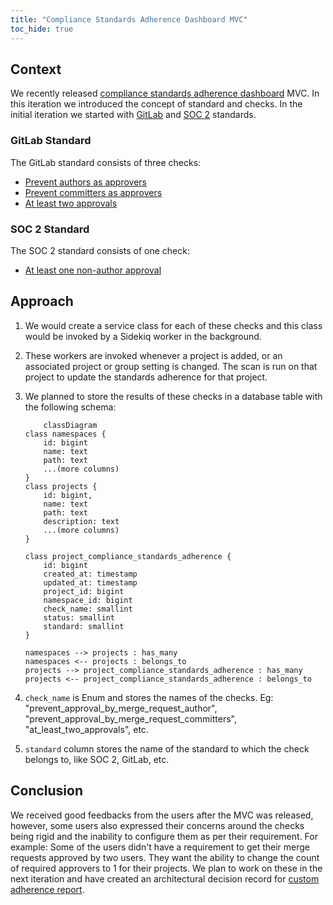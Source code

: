 ```yaml
---
title: "Compliance Standards Adherence Dashboard MVC"
toc_hide: true
---
```


## Context

We recently released [compliance standards adherence dashboard](https://gitlab.com/groups/gitlab-org/-/epics/11052) MVC.
In this iteration we introduced the concept of standard and checks. In the initial iteration we started with
[GitLab](#gitlab-standard) and [SOC 2](#soc-2-standard) standards.

### GitLab Standard

The GitLab standard consists of three checks:

- [Prevent authors as approvers](https://docs.gitlab.com/ee/user/compliance/compliance_center/compliance_standards_adherence_dashboard.html#prevent-authors-as-approvers)
- [Prevent committers as approvers](https://docs.gitlab.com/ee/user/compliance/compliance_center/compliance_standards_adherence_dashboard.html#prevent-committers-as-approvers)
- [At least two approvals](https://docs.gitlab.com/ee/user/compliance/compliance_center/compliance_standards_adherence_dashboard.html#at-least-two-approvals)

### SOC 2 Standard

The SOC 2 standard consists of one check:

- [At least one non-author approval](https://docs.gitlab.com/ee/user/compliance/compliance_center/compliance_standards_adherence_dashboard.html#at-least-one-non-author-approval)

## Approach

1. We would create a service class for each of these checks and this class would be invoked by a Sidekiq worker in
the background.
1. These workers are invoked whenever a project is added, or an associated project or group setting is changed. The
scan is run on that project to update the standards adherence for that project.
1. We planned to store the results of these checks in a database table with the following schema:

    ```mermaid
        classDiagram
    class namespaces {
        id: bigint
        name: text
        path: text
        ...(more columns)
    }
    class projects {
        id: bigint,
        name: text
        path: text
        description: text
        ...(more columns)
    }

    class project_compliance_standards_adherence {
        id: bigint
        created_at: timestamp
        updated_at: timestamp
        project_id: bigint
        namespace_id: bigint
        check_name: smallint
        status: smallint
        standard: smallint
    }

    namespaces --> projects : has_many
    namespaces <-- projects : belongs_to
    projects --> project_compliance_standards_adherence : has_many
    projects <-- project_compliance_standards_adherence : belongs_to
    ```

1. `check_name` is Enum and stores the names of the checks. Eg: "prevent_approval_by_merge_request_author",
"prevent_approval_by_merge_request_committers", "at_least_two_approvals", etc.
1. `standard` column stores the name of the standard to which the check belongs to, like SOC 2, GitLab, etc.

## Conclusion

We received good feedbacks from the users after the MVC was released, however, some users also expressed their concerns
around the checks being rigid and the inability to configure them as per their requirement. For example: Some of the
users didn't have a requirement to get their merge requests approved by two users. They want the ability to change the
count of required approvers to 1 for their projects. We plan to work on these in the next iteration and have created an
architectural decision record for [custom adherence report](decisions/002_custom_adherence_report.md).
